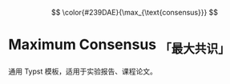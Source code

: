 $$
\color{#239DAE}{\max_{\text{consensus}}}
$$

# Maximum Consensus <sub>「最大共识」</sub>

通用 Typst 模板，适用于实验报告、课程论文。

